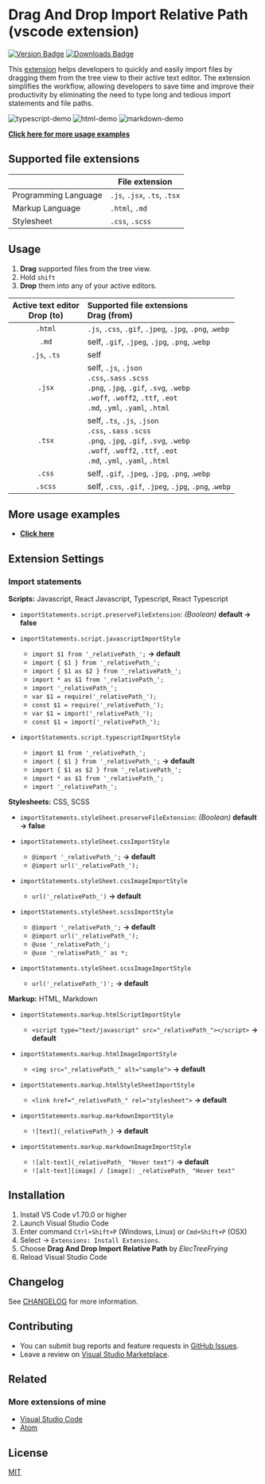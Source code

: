 # Drag And Drop Import Relative Path (vscode extension)

[![Version Badge][version-badge]][badge-redirect]
[![Downloads Badge][downloads-badge]][badge-redirect]

[version-badge]: https://vsmarketplacebadges.dev/version/ElecTreeFrying.drag-import-relative-path.png
[downloads-badge]: https://vsmarketplacebadges.dev/downloads-short/ElecTreeFrying.drag-import-relative-path.png
[badge-redirect]: https://marketplace.visualstudio.com/items?itemName=ElecTreeFrying.drag-import-relative-path

This [extension] helps developers to quickly and easily import files by dragging them from the tree view to their active text editor. The extension simplifies the workflow, allowing developers to save time and improve their productivity by eliminating the need to type long and tedious import statements and file paths.

[extension]: https://marketplace.visualstudio.com/VSCode

![typescript-demo](https://res.cloudinary.com/october7/image/upload/github/drag-import-relative-path/typescript-demo.gif 'Drag and drop import relative path typescript demo')
![html-demo](https://res.cloudinary.com/october7/image/upload/github/drag-import-relative-path/html-demo.gif 'Drag and drop import relative path html demo')
![markdown-demo](https://res.cloudinary.com/october7/image/upload/github/drag-import-relative-path/markdown-demo.gif 'Drag and drop import relative path markdown demo')

**[Click here for more usage examples]**

[Click here for more usage examples]: https://github.com/ElecTreeFrying/drag-import-relative-path/blob/main/DEMO.md

## Supported file extensions

|                      | File extension               |
| -------------------- | ---------------------------- |
| Programming Language | `.js`, `.jsx`, `.ts`, `.tsx` |
| Markup Language      | `.html`, `.md`               |
| Stylesheet           | `.css`, `.scss`              |

## Usage

1. **Drag** supported files from the tree view.
1. Hold `shift`
1. **Drop** them into any of your active editors.

| Active text editor <br> Drop (to) | Supported file extensions <br> Drag (from)                                                                                                                                |
| :-------------------------------: | :------------------------------------------------------------------------------------------------------------------------------------------------------------------------ |
|              `.html`              | `.js`, `.css`, `.gif`, `.jpeg`, `.jpg`, `.png`, .`webp`                                                                                                                   |
|               `.md`               | self, `.gif`, `.jpeg`, `.jpg`, `.png`, .`webp`                                                                                                                            |
|           `.js`, `.ts`            | self                                                                                                                                                                      |
|              `.jsx`               | self, `.js`, `.json`<br>`.css`,`.sass` `.scss`<br>`.png`, `.jpg`, `.gif`, `.svg`, `.webp`<br>`.woff`, `.woff2`, `.ttf`, `.eot`<br>`.md`, `.yml`, `.yaml`, `.html`         |
|              `.tsx`               | self, `.ts`, `.js`, `.json`<br>`.css`, `.sass` `.scss`<br>`.png`, `.jpg`, `.gif`, `.svg`, `.webp`<br>`.woff`, `.woff2`, `.ttf`, `.eot`<br>`.md`, `.yml`, `.yaml`, `.html` |
|              `.css`               | self, `.gif`, `.jpeg`, `.jpg`, `.png`, .`webp`                                                                                                                            |
|              `.scss`              | self, `.css`, `.gif`, `.jpeg`, `.jpg`, `.png`, .`webp`                                                                                                                    |

## More usage examples

- **[Click here]**

[Click here]: https://github.com/ElecTreeFrying/drag-import-relative-path/blob/main/DEMO.md

## Extension Settings

### Import statements

**Scripts:** Javascript, React Javascript, Typescript, React Typescript

- `importStatements.script.preserveFileExtension`: _(Boolean)_ **default → false**
- `importStatements.script.javascriptImportStyle`
  - `import $1 from '_relativePath_';` **→ default**
  - `import { $1 } from '_relativePath_';`
  - `import { $1 as $2 } from '_relativePath_';`
  - `import * as $1 from '_relativePath_';`
  - `import '_relativePath_';`
  - `var $1 = require('_relativePath_');`
  - `const $1 = require('_relativePath_');`
  - `var $1 = import('_relativePath_');`
  - `const $1 = import('_relativePath_');`

- `importStatements.script.typescriptImportStyle`
  - `import $1 from '_relativePath_';`
  - `import { $1 } from '_relativePath_';` **→ default**
  - `import { $1 as $2 } from '_relativePath_';`
  - `import * as $1 from '_relativePath_';`
  - `import '_relativePath_';`

**Stylesheets:** CSS, SCSS

- `importStatements.styleSheet.preserveFileExtension`: _(Boolean)_ **default → false**

- `importStatements.styleSheet.cssImportStyle`
  - `@import '_relativePath_';` **→ default**
  - `@import url('_relativePath_');`

- `importStatements.styleSheet.cssImageImportStyle`
  - `url('_relativePath_')` **→ default**

- `importStatements.styleSheet.scssImportStyle`
  - `@import '_relativePath_';` **→ default**
  - `@import url('_relativePath_');`
  - `@use '_relativePath_';`
  - `@use '_relativePath_' as *;`

- `importStatements.styleSheet.scssImageImportStyle`
  - `url('_relativePath_')';` **→ default**

**Markup:** HTML, Markdown

- `importStatements.markup.htmlScriptImportStyle`
  - `<script type="text/javascript" src="_relativePath_"></script>` **→ default**

- `importStatements.markup.htmlImageImportStyle`
  - `<img src="_relativePath_" alt="sample">` **→ default**

- `importStatements.markup.htmlStyleSheetImportStyle`
  - `<link href="_relativePath_" rel="stylesheet">` **→ default**

- `importStatements.markup.markdownImportStyle`
  - `![text](_relativePath_)` **→ default**

- `importStatements.markup.markdownImageImportStyle`
  - `![alt-text](_relativePath_ "Hover text")` **→ default**
  - `![alt-text][image] / [image]: _relativePath_ "Hover text"`

## Installation

1. Install VS Code v1.70.0 or higher
2. Launch Visual Studio Code
3. Enter command `Ctrl+Shift+P` (Windows, Linux) or `Cmd+Shift+P` (OSX)
4. Select → `Extensions: Install Extensions`.
5. Choose **Drag And Drop Import Relative Path** by _ElecTreeFrying_
6. Reload Visual Studio Code

## Changelog

See [CHANGELOG] for more information.

[CHANGELOG]: https://marketplace.visualstudio.com/items/ElecTreeFrying.drag-import-relative-path/changelog

## Contributing

- You can submit bug reports and feature requests in [GitHub Issues].
- Leave a review on [Visual Studio Marketplace].

[Github Issues]: https://github.com/ElecTreeFrying/drag-import-relative-path/issues
[Visual Studio Marketplace]: https://marketplace.visualstudio.com/items?itemName=ElecTreeFrying.drag-import-relative-path&ssr=false#review-details

## Related

### More extensions of mine

- [Visual Studio Code]
- [Atom]

[Visual Studio Code]: https://marketplace.visualstudio.com/publishers/ElecTreeFrying
[Atom]: https://atom.io/users/ElecTreeFrying

## License

[MIT]

[MIT]: https://marketplace.visualstudio.com/items/ElecTreeFrying.drag-import-relative-path/license
